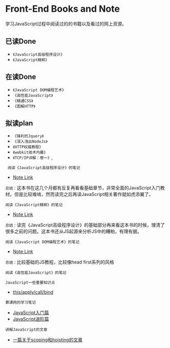 # Front-End Books and Note
学习JavaScript过程中阅读过的的书籍以及看过的网上资源。
## 已读Done
* `《JavaScript高级程序设计》`
* `《JavaScript精粹》`
## 在读Done
* `《JavaScript DOM编程艺术》`
* `《高性能JavaScript》`
* `《精通CSS》`
* `《图解HTTP》`
## 拟读plan
* `《锋利的Jquery》`
* `《深入浅出NodeJs》`
* `《HTTP权威教程》`
* `《webkit技术内幕》`
* `《TCP/IP详解：卷一》`,

```
 阅读《JavaScript高级程序设计》的笔记
```
* [Note Link](https://github.com/benny201/JavaScript-Notes/tree/master/JavaScript高级程序设计)

`总结：`这本书在这几个月都有反复再看看基础章节，非常全面的JavaScript入门教材。但是比较难啃，然而读完之后再读JavaScript相关著作就如虎添翼了。

```
阅读《JavaScript精粹》的笔记
```
* [Note Link](https://github.com/benny201/JavaScript-Notes/tree/master/JavaScript语言精粹)

`总结：`读完《JavaScript高级程序设计》的基础部分再来看这本书的时候，理清了很多之前的问题。这本书还从JS起源来分析JS中的糟粕，有理有据。

```
阅读《JavaScript DOM编程艺术》的笔记
```
* [Note Link](https://github.com/benny201/JavaScript-Notes/tree/master/JavaScript%20DOM编程艺术)

`总结：`比较基础的JS教程，比较像head first系列的风格

```
阅读《高性能JavaScript》的笔记
```


```
JavaScript一些重要知识点
```
* [this/apply/call/bind](https://github.com/benny201/JavaScript-Notes/tree/master/JavaScript一些关键知识点/This对象)

```
慕课网的学习笔记
```
* [JavaScript入门篇](https://github.com/benny201/JavaScript-Notes/tree/master/chapter%207%20%20%20函数表达式 "入门篇")
* [JavaScript进阶篇](https://github.com/benny201/JavaScript-Notes/tree/master/Imooc笔记/JavaScript进阶 "进阶篇")

```
讲解JavaScript的文章
```
* [一篇关于scoping和hoisting的文章](http://www.adequatelygood.com/JavaScript-Scoping-and-Hoisting.html "一篇关于scoping和hoisting的好文章")


